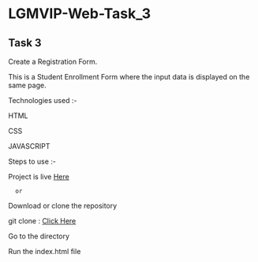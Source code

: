 # LGMVIP-Web-Task_3

## Task 3

Create a Registration Form.

This is a Student Enrollment Form where the input data is displayed on the same page.

Technologies used :-

HTML

CSS

JAVASCRIPT

Steps to use :-

Project is live [Here](https://imhr1306.github.io/LGMVIP-Web-Task_3/)

      or
Download or clone the repository

git clone : [Click Here](https://github.com/imhr1306/LGMVIP-Web-Task_3.git)

Go to the directory

Run the index.html file
